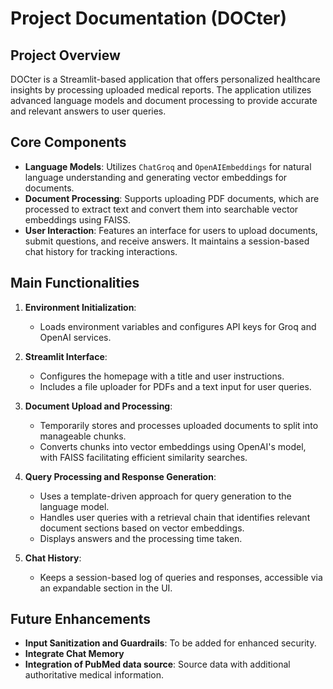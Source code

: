 # Project Documentation (DOCter)


## Project Overview
DOCter is a Streamlit-based application that offers personalized healthcare insights by processing uploaded medical reports. The application utilizes advanced language models and document processing to provide accurate and relevant answers to user queries.

## Core Components

- **Language Models**: Utilizes `ChatGroq` and `OpenAIEmbeddings` for natural language understanding and generating vector embeddings for documents.
- **Document Processing**: Supports uploading PDF documents, which are processed to extract text and convert them into searchable vector embeddings using FAISS.
- **User Interaction**: Features an interface for users to upload documents, submit questions, and receive answers. It maintains a session-based chat history for tracking interactions.

## Main Functionalities

1. **Environment Initialization**:
   - Loads environment variables and configures API keys for Groq and OpenAI services.

2. **Streamlit Interface**:
   - Configures the homepage with a title and user instructions.
   - Includes a file uploader for PDFs and a text input for user queries.

3. **Document Upload and Processing**:
   - Temporarily stores and processes uploaded documents to split into manageable chunks.
   - Converts chunks into vector embeddings using OpenAI's model, with FAISS facilitating efficient similarity searches.

4. **Query Processing and Response Generation**:
   - Uses a template-driven approach for query generation to the language model.
   - Handles user queries with a retrieval chain that identifies relevant document sections based on vector embeddings.
   - Displays answers and the processing time taken.

5. **Chat History**:
   - Keeps a session-based log of queries and responses, accessible via an expandable section in the UI.

## Future Enhancements
- **Input Sanitization and Guardrails**: To be added for enhanced security.
- **Integrate Chat Memory**
- **Integration of PubMed data source**: Source data with additional authoritative medical information.
